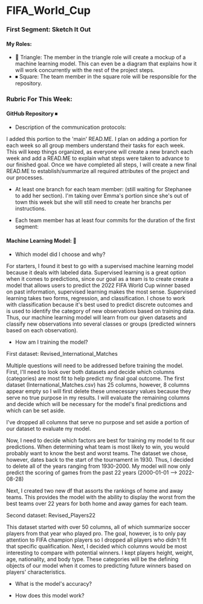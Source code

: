# FIFA_World_Cup

### First Segment: Sketch It Out 
#### My Roles:
- 🔼 Triangle: The member in the triangle role will create a mockup of a machine learning model. This can even be a diagram that explains how it will work concurrently with the rest of the project steps.
- ⏹ Square: The team member in the square role will be responsible for the repository.

### Rubric For This Week:

#### GitHub Repository ⏹
- Description of the communication protocols: 

I added this portion to the 'main' READ.ME. I plan on adding a portion for each week so all group members understand their tasks for each week. This will keep things organized, as everyone will create a new branch each week and add a READ.ME to explain what steps were taken to advance to our finished goal. Once we have completed all steps, I will create a new final READ.ME to establish/summarize all required attributes of the project and our processes. 

- At least one branch for each team member: (still waiting for Stephanee to add her section). I'm taking over Emma's portion since she's out of town this week but she will still need to create her branchs per instructions. 

- Each team member has at least four commits for the duration of the first segment: 

#### Machine Learning Model: 🔼
- Which model did I choose and why?

For starters, I found it best to go with a supervised machine learning model because it deals with labeled data. Supervised learning is a great option when it comes to predictions, since our goal as a team is to create create a model that allows users to predict the 2022 FIFA World Cup winner based on past information, supervised learning makes the most sense. Supervised learning takes two forms, regression, and classification. I chose to work with classification because it's best used to predict discrete outcomes and is used to identify the category of new observations based on training data.
Thus, our machine learning model will learn from our given datasets and classify new observations into several classes or groups (predicted winners based on each observation).

- How am I training the model?

First dataset: Revised_International_Matches

Multiple questions will need to be addressed before training the model. First, I'll need to look over both datasets and decide which columns (categories) are most fit to help predict my final goal outcome. The first dataset (International_Matches.csv) has 25 columns, however, 8 columns appear empty so I will first delete these unnecessary values because they serve no true purpose in my results. I will evaluate the remaining columns and decide which will be necessary for the model's final predictions and which can be set aside. 

I've dropped all columns that serve no purpose and set aside a portion of our dataset to evaluate my model. 

Now, I need to decide which factors are best for training my model to fit our predictions. When determining what team is most likely to win, you would probably want to know the best and worst teams. The dataset we chose, however, dates back to the start of the tournament in 1930. Thus, I decided to delete all of the years ranging from 1930-2000. My model will now only predict the scoring of games from the past 22 years (2000-01-01 --> 2022-08-28) 

Next, I created two new df that assorts the rankings of home and away teams. This provides the model with the ability to display the worst from the best teams over 22 years for both home and away games for each team. 

Second dataset: Revised_Players22

This dataset started with over 50 columns, all of which summarize soccer players from that year who played pro. The goal, however, is to only pay attention to FIFA champion players so I dropped all players who didn't fit that specific qualification. 
Next, I decided which columns would be most interesting to compare with potential winners. I kept players height, weight, age, nationality, and body type. These categories will be the defining objects of our model when it comes to predicting future winners based on players' characteristics. 


- What is the model's accuracy?

- How does this model work?
